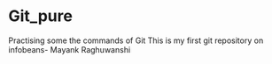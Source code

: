 # Git_pure
Practising some the commands of Git
This is my first git repository on infobeans- Mayank Raghuwanshi
